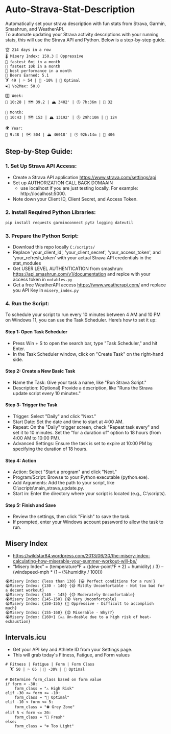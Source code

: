 # Auto-Strava-Stat-Description
Automatically set your strava description with fun stats from Strava, Garmin, Smashrun, and WeatherAPI.  
To automate updating your Strava activity descriptions with your running stats, this will use the Strava API and Python. Below is a step-by-step guide.
```
🏆 214 days in a row
🌡️ Misery Index: 150.3 🥵 Oppressive
🏅 fastest 6mi in a month
🏅 fastest 10k in a month
🏅 best performance in a month
🍺 Beers Earned: 5.1
🏋️ 49 | 💦 54 | 🗿 -10% | 🦾 Optimal
❤️‍🔥 Vo2Max: 50.0

7️⃣ Week:
🏃 10:28 | 🗺️ 39.2 | 🏔️ 3402' | 🕓 7h:36m | 🍺 32

📅 Month:
🏃 10:43 | 🗺️ 153 | 🏔️ 13192' | 🕓 29h:10m | 🍺 124

🌍 Year:
🏃 9:48 | 🗺️ 504 | 🏔️ 46018' | 🕓 92h:14m | 🍺 406
```

## Step-by-Step Guide:
### 1. Set Up Strava API Access: 
* Create a Strava API application https://www.strava.com/settings/api
* Set up AUTHORIZATION CALL BACK DOMAAIN
  * use localhost if you are just testing locally. For example: http://localhost:5000.
* Note down your Client ID, Client Secret, and Access Token.

### 2. Install Required Python Libraries:
``` bash
pip install requests garminconnect pytz logging dateutil
```
### 3. Prepare the Python Script:
* Download this repo locally `C:/scripts/`
* Replace 'your_client_id', 'your_client_secret', 'your_access_token', and 'your_refresh_token' with your actual Strava API credentials in the stat_modules
* Get USER LEVEL AUTHENTICATION from smashrun: https://api.smashrun.com/v1/documentation and replce with your access token in `notables.py`
* Get a free WeatherAPI access https://www.weatherapi.com/ and replace you API Key in `misery_index.py`

### 4. Run the Script:
To schedule your script to run every 10 minutes between 4 AM and 10 PM on Windows 11, you can use the Task Scheduler. Here’s how to set it up:
#### Step 1: Open Task Scheduler
  * Press Win + S to open the search bar, type "Task Scheduler," and hit Enter.
  * In the Task Scheduler window, click on "Create Task" on the right-hand side.
#### Step 2: Create a New Basic Task
  * Name the Task: Give your task a name, like "Run Strava Script."
  * Description: (Optional) Provide a description, like "Runs the Strava update script every 10 minutes."
#### Step 3: Trigger the Task
  * Trigger: Select "Daily" and click "Next."
  * Start Date: Set the date and time to start at 4:00 AM.
  * Repeat: On the "Daily" trigger screen, check "Repeat task every" and set it to 10 minutes. Set the "for a duration of" option to 18 hours (from 4:00 AM to 10:00 PM).
  * Advanced Settings: Ensure the task is set to expire at 10:00 PM by specifying the duration of 18 hours.
#### Step 4: Action
  * Action: Select "Start a program" and click "Next."
  * Program/Script: Browse to your Python executable (python.exe).
  * Add Arguments: Add the path to your script, like C:\scripts\main_strava_update.py.
  * Start in: Enter the directory where your script is located (e.g., C:\scripts).
#### Step 5: Finish and Save
  * Review the settings, then click "Finish" to save the task.
  * If prompted, enter your Windows account password to allow the task to run.

## Misery Index
* https://wildstar84.wordpress.com/2013/06/30/the-misery-index-calculating-how-miserable-your-summer-workout-will-be/
* “Misery Index” = (temperature°F + ((dew-point°F * 2) + humidity) / 3) – (windspeed-mph * (1 – (%humidity / 100)))
```
😭Misery Index: {less than 130} {😀 Perfect conditions for a run!}
😭Misery Index: {130 - 140} {😅 Mildly Uncomfortable - Not too bad for a decent workout}
😭Misery Index: {140 - 145} {😓 Moderately Uncomfortable}
😭Misery Index: {145-150} {😰 Very Uncomfortable}
😭Misery Index: {150-155} {🥵 Oppressive - Difficult to accomplish much}
😭Misery Index: {155-160} {😡 Miserable - Why??}
😭Misery Index: {160+} {☠️⚠️ Un-doable due to a high risk of heat-exhaustion}
```

## Intervals.icu
* Get your API key and Athlete ID from your Settings page.
* This will grab today's Fitness, Fatigue, and Form values
```
# Fitness | Fatigue | Form | Form Class
  🏋️ 50 | 💦 65 | 🗿 -30% | 🦾 Optimal

# Determine form_class based on form value
if form < -30:
    form_class = "⚠️ High Risk"
elif -30 <= form <= -10:
    form_class = "🦾 Optimal"
elif -10 < form <= 5:
    form_class = "⛔ Grey Zone"
elif 5 < form <= 20:
    form_class = "🏁 Fresh"
else:
    form_class = "❄️ Too Light"
```
